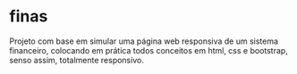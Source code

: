 # finas
Projeto com base em simular uma página web responsiva de um sistema financeiro, colocando em prática todos conceitos em html, css e bootstrap, senso assim, totalmente responsivo.
